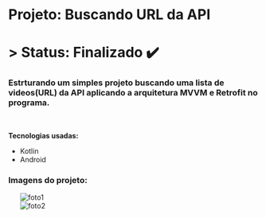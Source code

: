 <h1> Projeto: Buscando URL da API <h1> 
  > Status: Finalizado ✔️
  
  ### Estrturando um simples projeto buscando uma lista de videos(URL) da API aplicando a arquitetura MVVM e Retrofit no programa.
  
  <br>
  
  <strong>Tecnologias usadas: </strong>
   + Kotlin
   + Android 
  
   ### Imagens do projeto:
  

&nbsp;&nbsp;&nbsp;&nbsp;&nbsp;&nbsp;![foto1](https://user-images.githubusercontent.com/79876042/148781362-786dbe84-8301-4a7f-9073-d558c51b790b.png)
  <br>
&nbsp;&nbsp;&nbsp;&nbsp;&nbsp;&nbsp;![foto2](https://user-images.githubusercontent.com/79876042/148781429-e9748d99-637b-4f71-8b3a-733fee1b65d6.png)


